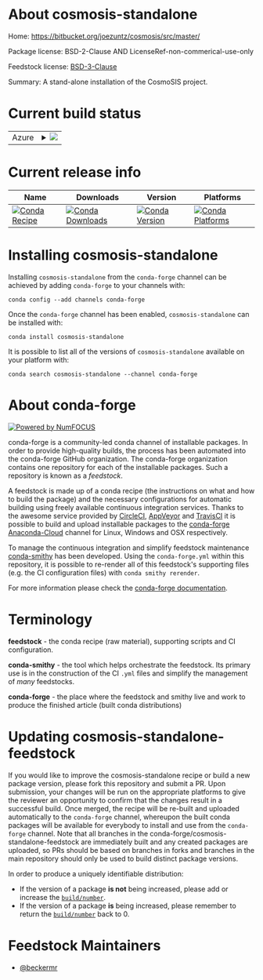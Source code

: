 About cosmosis-standalone
=========================

Home: https://bitbucket.org/joezuntz/cosmosis/src/master/

Package license: BSD-2-Clause AND LicenseRef-non-commerical-use-only

Feedstock license: [BSD-3-Clause](https://github.com/conda-forge/cosmosis-standalone-feedstock/blob/master/LICENSE.txt)

Summary: A stand-alone installation of the CosmoSIS project.

Current build status
====================


<table>
    
  <tr>
    <td>Azure</td>
    <td>
      <details>
        <summary>
          <a href="https://dev.azure.com/conda-forge/feedstock-builds/_build/latest?definitionId=9378&branchName=master">
            <img src="https://dev.azure.com/conda-forge/feedstock-builds/_apis/build/status/cosmosis-standalone-feedstock?branchName=master">
          </a>
        </summary>
        <table>
          <thead><tr><th>Variant</th><th>Status</th></tr></thead>
          <tbody><tr>
              <td>linux_64_c_compiler_version7cxx_compiler_version7fortran_compiler_version7mpimpichpython3.6.____73_pypy</td>
              <td>
                <a href="https://dev.azure.com/conda-forge/feedstock-builds/_build/latest?definitionId=9378&branchName=master">
                  <img src="https://dev.azure.com/conda-forge/feedstock-builds/_apis/build/status/cosmosis-standalone-feedstock?branchName=master&jobName=linux&configuration=linux_64_c_compiler_version7cxx_compiler_version7fortran_compiler_version7mpimpichpython3.6.____73_pypy" alt="variant">
                </a>
              </td>
            </tr><tr>
              <td>linux_64_c_compiler_version7cxx_compiler_version7fortran_compiler_version7mpimpichpython3.6.____cpython</td>
              <td>
                <a href="https://dev.azure.com/conda-forge/feedstock-builds/_build/latest?definitionId=9378&branchName=master">
                  <img src="https://dev.azure.com/conda-forge/feedstock-builds/_apis/build/status/cosmosis-standalone-feedstock?branchName=master&jobName=linux&configuration=linux_64_c_compiler_version7cxx_compiler_version7fortran_compiler_version7mpimpichpython3.6.____cpython" alt="variant">
                </a>
              </td>
            </tr><tr>
              <td>linux_64_c_compiler_version7cxx_compiler_version7fortran_compiler_version7mpimpichpython3.7.____cpython</td>
              <td>
                <a href="https://dev.azure.com/conda-forge/feedstock-builds/_build/latest?definitionId=9378&branchName=master">
                  <img src="https://dev.azure.com/conda-forge/feedstock-builds/_apis/build/status/cosmosis-standalone-feedstock?branchName=master&jobName=linux&configuration=linux_64_c_compiler_version7cxx_compiler_version7fortran_compiler_version7mpimpichpython3.7.____cpython" alt="variant">
                </a>
              </td>
            </tr><tr>
              <td>linux_64_c_compiler_version7cxx_compiler_version7fortran_compiler_version7mpimpichpython3.8.____cpython</td>
              <td>
                <a href="https://dev.azure.com/conda-forge/feedstock-builds/_build/latest?definitionId=9378&branchName=master">
                  <img src="https://dev.azure.com/conda-forge/feedstock-builds/_apis/build/status/cosmosis-standalone-feedstock?branchName=master&jobName=linux&configuration=linux_64_c_compiler_version7cxx_compiler_version7fortran_compiler_version7mpimpichpython3.8.____cpython" alt="variant">
                </a>
              </td>
            </tr><tr>
              <td>linux_64_c_compiler_version7cxx_compiler_version7fortran_compiler_version7mpimpichpython3.9.____cpython</td>
              <td>
                <a href="https://dev.azure.com/conda-forge/feedstock-builds/_build/latest?definitionId=9378&branchName=master">
                  <img src="https://dev.azure.com/conda-forge/feedstock-builds/_apis/build/status/cosmosis-standalone-feedstock?branchName=master&jobName=linux&configuration=linux_64_c_compiler_version7cxx_compiler_version7fortran_compiler_version7mpimpichpython3.9.____cpython" alt="variant">
                </a>
              </td>
            </tr><tr>
              <td>linux_64_c_compiler_version7cxx_compiler_version7fortran_compiler_version7mpiopenmpipython3.6.____73_pypy</td>
              <td>
                <a href="https://dev.azure.com/conda-forge/feedstock-builds/_build/latest?definitionId=9378&branchName=master">
                  <img src="https://dev.azure.com/conda-forge/feedstock-builds/_apis/build/status/cosmosis-standalone-feedstock?branchName=master&jobName=linux&configuration=linux_64_c_compiler_version7cxx_compiler_version7fortran_compiler_version7mpiopenmpipython3.6.____73_pypy" alt="variant">
                </a>
              </td>
            </tr><tr>
              <td>linux_64_c_compiler_version7cxx_compiler_version7fortran_compiler_version7mpiopenmpipython3.6.____cpython</td>
              <td>
                <a href="https://dev.azure.com/conda-forge/feedstock-builds/_build/latest?definitionId=9378&branchName=master">
                  <img src="https://dev.azure.com/conda-forge/feedstock-builds/_apis/build/status/cosmosis-standalone-feedstock?branchName=master&jobName=linux&configuration=linux_64_c_compiler_version7cxx_compiler_version7fortran_compiler_version7mpiopenmpipython3.6.____cpython" alt="variant">
                </a>
              </td>
            </tr><tr>
              <td>linux_64_c_compiler_version7cxx_compiler_version7fortran_compiler_version7mpiopenmpipython3.7.____cpython</td>
              <td>
                <a href="https://dev.azure.com/conda-forge/feedstock-builds/_build/latest?definitionId=9378&branchName=master">
                  <img src="https://dev.azure.com/conda-forge/feedstock-builds/_apis/build/status/cosmosis-standalone-feedstock?branchName=master&jobName=linux&configuration=linux_64_c_compiler_version7cxx_compiler_version7fortran_compiler_version7mpiopenmpipython3.7.____cpython" alt="variant">
                </a>
              </td>
            </tr><tr>
              <td>linux_64_c_compiler_version7cxx_compiler_version7fortran_compiler_version7mpiopenmpipython3.8.____cpython</td>
              <td>
                <a href="https://dev.azure.com/conda-forge/feedstock-builds/_build/latest?definitionId=9378&branchName=master">
                  <img src="https://dev.azure.com/conda-forge/feedstock-builds/_apis/build/status/cosmosis-standalone-feedstock?branchName=master&jobName=linux&configuration=linux_64_c_compiler_version7cxx_compiler_version7fortran_compiler_version7mpiopenmpipython3.8.____cpython" alt="variant">
                </a>
              </td>
            </tr><tr>
              <td>linux_64_c_compiler_version7cxx_compiler_version7fortran_compiler_version7mpiopenmpipython3.9.____cpython</td>
              <td>
                <a href="https://dev.azure.com/conda-forge/feedstock-builds/_build/latest?definitionId=9378&branchName=master">
                  <img src="https://dev.azure.com/conda-forge/feedstock-builds/_apis/build/status/cosmosis-standalone-feedstock?branchName=master&jobName=linux&configuration=linux_64_c_compiler_version7cxx_compiler_version7fortran_compiler_version7mpiopenmpipython3.9.____cpython" alt="variant">
                </a>
              </td>
            </tr><tr>
              <td>linux_64_c_compiler_version9cxx_compiler_version9fortran_compiler_version9mpimpichpython3.6.____73_pypy</td>
              <td>
                <a href="https://dev.azure.com/conda-forge/feedstock-builds/_build/latest?definitionId=9378&branchName=master">
                  <img src="https://dev.azure.com/conda-forge/feedstock-builds/_apis/build/status/cosmosis-standalone-feedstock?branchName=master&jobName=linux&configuration=linux_64_c_compiler_version9cxx_compiler_version9fortran_compiler_version9mpimpichpython3.6.____73_pypy" alt="variant">
                </a>
              </td>
            </tr><tr>
              <td>linux_64_c_compiler_version9cxx_compiler_version9fortran_compiler_version9mpimpichpython3.6.____cpython</td>
              <td>
                <a href="https://dev.azure.com/conda-forge/feedstock-builds/_build/latest?definitionId=9378&branchName=master">
                  <img src="https://dev.azure.com/conda-forge/feedstock-builds/_apis/build/status/cosmosis-standalone-feedstock?branchName=master&jobName=linux&configuration=linux_64_c_compiler_version9cxx_compiler_version9fortran_compiler_version9mpimpichpython3.6.____cpython" alt="variant">
                </a>
              </td>
            </tr><tr>
              <td>linux_64_c_compiler_version9cxx_compiler_version9fortran_compiler_version9mpimpichpython3.7.____cpython</td>
              <td>
                <a href="https://dev.azure.com/conda-forge/feedstock-builds/_build/latest?definitionId=9378&branchName=master">
                  <img src="https://dev.azure.com/conda-forge/feedstock-builds/_apis/build/status/cosmosis-standalone-feedstock?branchName=master&jobName=linux&configuration=linux_64_c_compiler_version9cxx_compiler_version9fortran_compiler_version9mpimpichpython3.7.____cpython" alt="variant">
                </a>
              </td>
            </tr><tr>
              <td>linux_64_c_compiler_version9cxx_compiler_version9fortran_compiler_version9mpimpichpython3.8.____cpython</td>
              <td>
                <a href="https://dev.azure.com/conda-forge/feedstock-builds/_build/latest?definitionId=9378&branchName=master">
                  <img src="https://dev.azure.com/conda-forge/feedstock-builds/_apis/build/status/cosmosis-standalone-feedstock?branchName=master&jobName=linux&configuration=linux_64_c_compiler_version9cxx_compiler_version9fortran_compiler_version9mpimpichpython3.8.____cpython" alt="variant">
                </a>
              </td>
            </tr><tr>
              <td>linux_64_c_compiler_version9cxx_compiler_version9fortran_compiler_version9mpimpichpython3.9.____cpython</td>
              <td>
                <a href="https://dev.azure.com/conda-forge/feedstock-builds/_build/latest?definitionId=9378&branchName=master">
                  <img src="https://dev.azure.com/conda-forge/feedstock-builds/_apis/build/status/cosmosis-standalone-feedstock?branchName=master&jobName=linux&configuration=linux_64_c_compiler_version9cxx_compiler_version9fortran_compiler_version9mpimpichpython3.9.____cpython" alt="variant">
                </a>
              </td>
            </tr><tr>
              <td>linux_64_c_compiler_version9cxx_compiler_version9fortran_compiler_version9mpiopenmpipython3.6.____73_pypy</td>
              <td>
                <a href="https://dev.azure.com/conda-forge/feedstock-builds/_build/latest?definitionId=9378&branchName=master">
                  <img src="https://dev.azure.com/conda-forge/feedstock-builds/_apis/build/status/cosmosis-standalone-feedstock?branchName=master&jobName=linux&configuration=linux_64_c_compiler_version9cxx_compiler_version9fortran_compiler_version9mpiopenmpipython3.6.____73_pypy" alt="variant">
                </a>
              </td>
            </tr><tr>
              <td>linux_64_c_compiler_version9cxx_compiler_version9fortran_compiler_version9mpiopenmpipython3.6.____cpython</td>
              <td>
                <a href="https://dev.azure.com/conda-forge/feedstock-builds/_build/latest?definitionId=9378&branchName=master">
                  <img src="https://dev.azure.com/conda-forge/feedstock-builds/_apis/build/status/cosmosis-standalone-feedstock?branchName=master&jobName=linux&configuration=linux_64_c_compiler_version9cxx_compiler_version9fortran_compiler_version9mpiopenmpipython3.6.____cpython" alt="variant">
                </a>
              </td>
            </tr><tr>
              <td>linux_64_c_compiler_version9cxx_compiler_version9fortran_compiler_version9mpiopenmpipython3.7.____cpython</td>
              <td>
                <a href="https://dev.azure.com/conda-forge/feedstock-builds/_build/latest?definitionId=9378&branchName=master">
                  <img src="https://dev.azure.com/conda-forge/feedstock-builds/_apis/build/status/cosmosis-standalone-feedstock?branchName=master&jobName=linux&configuration=linux_64_c_compiler_version9cxx_compiler_version9fortran_compiler_version9mpiopenmpipython3.7.____cpython" alt="variant">
                </a>
              </td>
            </tr><tr>
              <td>linux_64_c_compiler_version9cxx_compiler_version9fortran_compiler_version9mpiopenmpipython3.8.____cpython</td>
              <td>
                <a href="https://dev.azure.com/conda-forge/feedstock-builds/_build/latest?definitionId=9378&branchName=master">
                  <img src="https://dev.azure.com/conda-forge/feedstock-builds/_apis/build/status/cosmosis-standalone-feedstock?branchName=master&jobName=linux&configuration=linux_64_c_compiler_version9cxx_compiler_version9fortran_compiler_version9mpiopenmpipython3.8.____cpython" alt="variant">
                </a>
              </td>
            </tr><tr>
              <td>linux_64_c_compiler_version9cxx_compiler_version9fortran_compiler_version9mpiopenmpipython3.9.____cpython</td>
              <td>
                <a href="https://dev.azure.com/conda-forge/feedstock-builds/_build/latest?definitionId=9378&branchName=master">
                  <img src="https://dev.azure.com/conda-forge/feedstock-builds/_apis/build/status/cosmosis-standalone-feedstock?branchName=master&jobName=linux&configuration=linux_64_c_compiler_version9cxx_compiler_version9fortran_compiler_version9mpiopenmpipython3.9.____cpython" alt="variant">
                </a>
              </td>
            </tr><tr>
              <td>osx_64_fortran_compiler_version7mpimpichpython3.6.____73_pypy</td>
              <td>
                <a href="https://dev.azure.com/conda-forge/feedstock-builds/_build/latest?definitionId=9378&branchName=master">
                  <img src="https://dev.azure.com/conda-forge/feedstock-builds/_apis/build/status/cosmosis-standalone-feedstock?branchName=master&jobName=osx&configuration=osx_64_fortran_compiler_version7mpimpichpython3.6.____73_pypy" alt="variant">
                </a>
              </td>
            </tr><tr>
              <td>osx_64_fortran_compiler_version7mpimpichpython3.6.____cpython</td>
              <td>
                <a href="https://dev.azure.com/conda-forge/feedstock-builds/_build/latest?definitionId=9378&branchName=master">
                  <img src="https://dev.azure.com/conda-forge/feedstock-builds/_apis/build/status/cosmosis-standalone-feedstock?branchName=master&jobName=osx&configuration=osx_64_fortran_compiler_version7mpimpichpython3.6.____cpython" alt="variant">
                </a>
              </td>
            </tr><tr>
              <td>osx_64_fortran_compiler_version7mpimpichpython3.7.____cpython</td>
              <td>
                <a href="https://dev.azure.com/conda-forge/feedstock-builds/_build/latest?definitionId=9378&branchName=master">
                  <img src="https://dev.azure.com/conda-forge/feedstock-builds/_apis/build/status/cosmosis-standalone-feedstock?branchName=master&jobName=osx&configuration=osx_64_fortran_compiler_version7mpimpichpython3.7.____cpython" alt="variant">
                </a>
              </td>
            </tr><tr>
              <td>osx_64_fortran_compiler_version7mpimpichpython3.8.____cpython</td>
              <td>
                <a href="https://dev.azure.com/conda-forge/feedstock-builds/_build/latest?definitionId=9378&branchName=master">
                  <img src="https://dev.azure.com/conda-forge/feedstock-builds/_apis/build/status/cosmosis-standalone-feedstock?branchName=master&jobName=osx&configuration=osx_64_fortran_compiler_version7mpimpichpython3.8.____cpython" alt="variant">
                </a>
              </td>
            </tr><tr>
              <td>osx_64_fortran_compiler_version7mpimpichpython3.9.____cpython</td>
              <td>
                <a href="https://dev.azure.com/conda-forge/feedstock-builds/_build/latest?definitionId=9378&branchName=master">
                  <img src="https://dev.azure.com/conda-forge/feedstock-builds/_apis/build/status/cosmosis-standalone-feedstock?branchName=master&jobName=osx&configuration=osx_64_fortran_compiler_version7mpimpichpython3.9.____cpython" alt="variant">
                </a>
              </td>
            </tr><tr>
              <td>osx_64_fortran_compiler_version7mpiopenmpipython3.6.____73_pypy</td>
              <td>
                <a href="https://dev.azure.com/conda-forge/feedstock-builds/_build/latest?definitionId=9378&branchName=master">
                  <img src="https://dev.azure.com/conda-forge/feedstock-builds/_apis/build/status/cosmosis-standalone-feedstock?branchName=master&jobName=osx&configuration=osx_64_fortran_compiler_version7mpiopenmpipython3.6.____73_pypy" alt="variant">
                </a>
              </td>
            </tr><tr>
              <td>osx_64_fortran_compiler_version7mpiopenmpipython3.6.____cpython</td>
              <td>
                <a href="https://dev.azure.com/conda-forge/feedstock-builds/_build/latest?definitionId=9378&branchName=master">
                  <img src="https://dev.azure.com/conda-forge/feedstock-builds/_apis/build/status/cosmosis-standalone-feedstock?branchName=master&jobName=osx&configuration=osx_64_fortran_compiler_version7mpiopenmpipython3.6.____cpython" alt="variant">
                </a>
              </td>
            </tr><tr>
              <td>osx_64_fortran_compiler_version7mpiopenmpipython3.7.____cpython</td>
              <td>
                <a href="https://dev.azure.com/conda-forge/feedstock-builds/_build/latest?definitionId=9378&branchName=master">
                  <img src="https://dev.azure.com/conda-forge/feedstock-builds/_apis/build/status/cosmosis-standalone-feedstock?branchName=master&jobName=osx&configuration=osx_64_fortran_compiler_version7mpiopenmpipython3.7.____cpython" alt="variant">
                </a>
              </td>
            </tr><tr>
              <td>osx_64_fortran_compiler_version7mpiopenmpipython3.8.____cpython</td>
              <td>
                <a href="https://dev.azure.com/conda-forge/feedstock-builds/_build/latest?definitionId=9378&branchName=master">
                  <img src="https://dev.azure.com/conda-forge/feedstock-builds/_apis/build/status/cosmosis-standalone-feedstock?branchName=master&jobName=osx&configuration=osx_64_fortran_compiler_version7mpiopenmpipython3.8.____cpython" alt="variant">
                </a>
              </td>
            </tr><tr>
              <td>osx_64_fortran_compiler_version7mpiopenmpipython3.9.____cpython</td>
              <td>
                <a href="https://dev.azure.com/conda-forge/feedstock-builds/_build/latest?definitionId=9378&branchName=master">
                  <img src="https://dev.azure.com/conda-forge/feedstock-builds/_apis/build/status/cosmosis-standalone-feedstock?branchName=master&jobName=osx&configuration=osx_64_fortran_compiler_version7mpiopenmpipython3.9.____cpython" alt="variant">
                </a>
              </td>
            </tr><tr>
              <td>osx_64_fortran_compiler_version9mpimpichpython3.6.____73_pypy</td>
              <td>
                <a href="https://dev.azure.com/conda-forge/feedstock-builds/_build/latest?definitionId=9378&branchName=master">
                  <img src="https://dev.azure.com/conda-forge/feedstock-builds/_apis/build/status/cosmosis-standalone-feedstock?branchName=master&jobName=osx&configuration=osx_64_fortran_compiler_version9mpimpichpython3.6.____73_pypy" alt="variant">
                </a>
              </td>
            </tr><tr>
              <td>osx_64_fortran_compiler_version9mpimpichpython3.6.____cpython</td>
              <td>
                <a href="https://dev.azure.com/conda-forge/feedstock-builds/_build/latest?definitionId=9378&branchName=master">
                  <img src="https://dev.azure.com/conda-forge/feedstock-builds/_apis/build/status/cosmosis-standalone-feedstock?branchName=master&jobName=osx&configuration=osx_64_fortran_compiler_version9mpimpichpython3.6.____cpython" alt="variant">
                </a>
              </td>
            </tr><tr>
              <td>osx_64_fortran_compiler_version9mpimpichpython3.7.____cpython</td>
              <td>
                <a href="https://dev.azure.com/conda-forge/feedstock-builds/_build/latest?definitionId=9378&branchName=master">
                  <img src="https://dev.azure.com/conda-forge/feedstock-builds/_apis/build/status/cosmosis-standalone-feedstock?branchName=master&jobName=osx&configuration=osx_64_fortran_compiler_version9mpimpichpython3.7.____cpython" alt="variant">
                </a>
              </td>
            </tr><tr>
              <td>osx_64_fortran_compiler_version9mpimpichpython3.8.____cpython</td>
              <td>
                <a href="https://dev.azure.com/conda-forge/feedstock-builds/_build/latest?definitionId=9378&branchName=master">
                  <img src="https://dev.azure.com/conda-forge/feedstock-builds/_apis/build/status/cosmosis-standalone-feedstock?branchName=master&jobName=osx&configuration=osx_64_fortran_compiler_version9mpimpichpython3.8.____cpython" alt="variant">
                </a>
              </td>
            </tr><tr>
              <td>osx_64_fortran_compiler_version9mpimpichpython3.9.____cpython</td>
              <td>
                <a href="https://dev.azure.com/conda-forge/feedstock-builds/_build/latest?definitionId=9378&branchName=master">
                  <img src="https://dev.azure.com/conda-forge/feedstock-builds/_apis/build/status/cosmosis-standalone-feedstock?branchName=master&jobName=osx&configuration=osx_64_fortran_compiler_version9mpimpichpython3.9.____cpython" alt="variant">
                </a>
              </td>
            </tr><tr>
              <td>osx_64_fortran_compiler_version9mpiopenmpipython3.6.____73_pypy</td>
              <td>
                <a href="https://dev.azure.com/conda-forge/feedstock-builds/_build/latest?definitionId=9378&branchName=master">
                  <img src="https://dev.azure.com/conda-forge/feedstock-builds/_apis/build/status/cosmosis-standalone-feedstock?branchName=master&jobName=osx&configuration=osx_64_fortran_compiler_version9mpiopenmpipython3.6.____73_pypy" alt="variant">
                </a>
              </td>
            </tr><tr>
              <td>osx_64_fortran_compiler_version9mpiopenmpipython3.6.____cpython</td>
              <td>
                <a href="https://dev.azure.com/conda-forge/feedstock-builds/_build/latest?definitionId=9378&branchName=master">
                  <img src="https://dev.azure.com/conda-forge/feedstock-builds/_apis/build/status/cosmosis-standalone-feedstock?branchName=master&jobName=osx&configuration=osx_64_fortran_compiler_version9mpiopenmpipython3.6.____cpython" alt="variant">
                </a>
              </td>
            </tr><tr>
              <td>osx_64_fortran_compiler_version9mpiopenmpipython3.7.____cpython</td>
              <td>
                <a href="https://dev.azure.com/conda-forge/feedstock-builds/_build/latest?definitionId=9378&branchName=master">
                  <img src="https://dev.azure.com/conda-forge/feedstock-builds/_apis/build/status/cosmosis-standalone-feedstock?branchName=master&jobName=osx&configuration=osx_64_fortran_compiler_version9mpiopenmpipython3.7.____cpython" alt="variant">
                </a>
              </td>
            </tr><tr>
              <td>osx_64_fortran_compiler_version9mpiopenmpipython3.8.____cpython</td>
              <td>
                <a href="https://dev.azure.com/conda-forge/feedstock-builds/_build/latest?definitionId=9378&branchName=master">
                  <img src="https://dev.azure.com/conda-forge/feedstock-builds/_apis/build/status/cosmosis-standalone-feedstock?branchName=master&jobName=osx&configuration=osx_64_fortran_compiler_version9mpiopenmpipython3.8.____cpython" alt="variant">
                </a>
              </td>
            </tr><tr>
              <td>osx_64_fortran_compiler_version9mpiopenmpipython3.9.____cpython</td>
              <td>
                <a href="https://dev.azure.com/conda-forge/feedstock-builds/_build/latest?definitionId=9378&branchName=master">
                  <img src="https://dev.azure.com/conda-forge/feedstock-builds/_apis/build/status/cosmosis-standalone-feedstock?branchName=master&jobName=osx&configuration=osx_64_fortran_compiler_version9mpiopenmpipython3.9.____cpython" alt="variant">
                </a>
              </td>
            </tr>
          </tbody>
        </table>
      </details>
    </td>
  </tr>
</table>

Current release info
====================

| Name | Downloads | Version | Platforms |
| --- | --- | --- | --- |
| [![Conda Recipe](https://img.shields.io/badge/recipe-cosmosis--standalone-green.svg)](https://anaconda.org/conda-forge/cosmosis-standalone) | [![Conda Downloads](https://img.shields.io/conda/dn/conda-forge/cosmosis-standalone.svg)](https://anaconda.org/conda-forge/cosmosis-standalone) | [![Conda Version](https://img.shields.io/conda/vn/conda-forge/cosmosis-standalone.svg)](https://anaconda.org/conda-forge/cosmosis-standalone) | [![Conda Platforms](https://img.shields.io/conda/pn/conda-forge/cosmosis-standalone.svg)](https://anaconda.org/conda-forge/cosmosis-standalone) |

Installing cosmosis-standalone
==============================

Installing `cosmosis-standalone` from the `conda-forge` channel can be achieved by adding `conda-forge` to your channels with:

```
conda config --add channels conda-forge
```

Once the `conda-forge` channel has been enabled, `cosmosis-standalone` can be installed with:

```
conda install cosmosis-standalone
```

It is possible to list all of the versions of `cosmosis-standalone` available on your platform with:

```
conda search cosmosis-standalone --channel conda-forge
```


About conda-forge
=================

[![Powered by NumFOCUS](https://img.shields.io/badge/powered%20by-NumFOCUS-orange.svg?style=flat&colorA=E1523D&colorB=007D8A)](http://numfocus.org)

conda-forge is a community-led conda channel of installable packages.
In order to provide high-quality builds, the process has been automated into the
conda-forge GitHub organization. The conda-forge organization contains one repository
for each of the installable packages. Such a repository is known as a *feedstock*.

A feedstock is made up of a conda recipe (the instructions on what and how to build
the package) and the necessary configurations for automatic building using freely
available continuous integration services. Thanks to the awesome service provided by
[CircleCI](https://circleci.com/), [AppVeyor](https://www.appveyor.com/)
and [TravisCI](https://travis-ci.com/) it is possible to build and upload installable
packages to the [conda-forge](https://anaconda.org/conda-forge)
[Anaconda-Cloud](https://anaconda.org/) channel for Linux, Windows and OSX respectively.

To manage the continuous integration and simplify feedstock maintenance
[conda-smithy](https://github.com/conda-forge/conda-smithy) has been developed.
Using the ``conda-forge.yml`` within this repository, it is possible to re-render all of
this feedstock's supporting files (e.g. the CI configuration files) with ``conda smithy rerender``.

For more information please check the [conda-forge documentation](https://conda-forge.org/docs/).

Terminology
===========

**feedstock** - the conda recipe (raw material), supporting scripts and CI configuration.

**conda-smithy** - the tool which helps orchestrate the feedstock.
                   Its primary use is in the construction of the CI ``.yml`` files
                   and simplify the management of *many* feedstocks.

**conda-forge** - the place where the feedstock and smithy live and work to
                  produce the finished article (built conda distributions)


Updating cosmosis-standalone-feedstock
======================================

If you would like to improve the cosmosis-standalone recipe or build a new
package version, please fork this repository and submit a PR. Upon submission,
your changes will be run on the appropriate platforms to give the reviewer an
opportunity to confirm that the changes result in a successful build. Once
merged, the recipe will be re-built and uploaded automatically to the
`conda-forge` channel, whereupon the built conda packages will be available for
everybody to install and use from the `conda-forge` channel.
Note that all branches in the conda-forge/cosmosis-standalone-feedstock are
immediately built and any created packages are uploaded, so PRs should be based
on branches in forks and branches in the main repository should only be used to
build distinct package versions.

In order to produce a uniquely identifiable distribution:
 * If the version of a package **is not** being increased, please add or increase
   the [``build/number``](https://conda.io/docs/user-guide/tasks/build-packages/define-metadata.html#build-number-and-string).
 * If the version of a package **is** being increased, please remember to return
   the [``build/number``](https://conda.io/docs/user-guide/tasks/build-packages/define-metadata.html#build-number-and-string)
   back to 0.

Feedstock Maintainers
=====================

* [@beckermr](https://github.com/beckermr/)


<!-- dummy commit to enable rerendering -->

